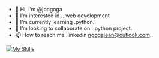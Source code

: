 - 👋 Hi, I’m @jpngoga
- 👀 I’m interested in ...web development
- 🌱 I’m currently learning .python..
- 💞️ I’m looking to collaborate on ..python project.
- 📫 How to reach me .linkedin ngogajean@outlook.com..

<!---
jpngoga/jpngoga is a ✨ special ✨ repository because its `README.md` (this file) appears on your GitHub profile.
You can click the Preview link to take a look at your changes.
--->
[![My Skills](https://skillicons.dev/icons?i=j,ps,html,css,js,react,angular,python,c,bootstrap)](https://skillicons.dev)
